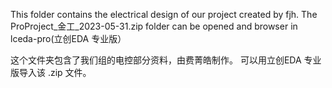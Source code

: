 This folder contains the electrical design of our project created by fjh.
The ProProject_金工_2023-05-31.zip folder can be opened and browser in lceda-pro(立创EDA 专业版）

这个文件夹包含了我们组的电控部分资料，由费菁皓制作。
可以用立创EDA 专业版导入该 .zip 文件。
